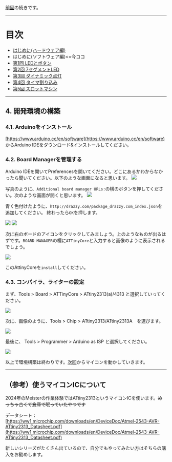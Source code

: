 [前回](https://github.com/TitechMeister/Device-ATtiny2313_Board/tree/main/docs/day0.0)の続きです。

---

# 目次

* [はじめに(ハードウェア編)](https://github.com/TitechMeister/Device-ATtiny2313_Board/tree/main/docs/day0.0)
* はじめに(ソフトウェア編)<=今ココ
* [第1回 LEDとボタン](https://github.com/TitechMeister/Device-ATtiny2313_Board/tree/main/docs/day1/)
* [第2回 7セグメントLED](https://github.com/TitechMeister/Device-ATtiny2313_Board/tree/main/docs/day2/)
* [第3回 ダイナミック点灯](https://github.com/TitechMeister/Device-ATtiny2313_Board/tree/main/docs/day3/)
* [第4回 タイマ割り込み](https://github.com/TitechMeister/Device-ATtiny2313_Board/tree/main/docs/day4/)
* [第5回 スロットマシン](https://github.com/TitechMeister/Device-ATtiny2313_Board/tree/main/docs/day5/)

---

## 4. 開発環境の構築

### 4.1. Arduinoをインストール

[https://www.arduino.cc/en/software](https://www.arduino.cc/en/software) からArduino IDEをダウンロード&インストールしてください。

### 4.2. Board Managerを管理する

Arduino IDEを開いてPreferencesを開いてください。どこにあるかわからなかったら聞いてください。以下のような画面になると思います。
![](img/arduino_preference.png)

写真のように、`Additional board manager URLs:`の横のボタンを押してください。次のような画面が開くと思います。
![](img/arduino_URL.png)

青く色付けたように、```http://drazzy.com/package_drazzy.com_index.json```を追加してください。
終わったら`OK`を押します。

![](img/arduino_home.png)
![](img/arduino_board.png)

次に右のボードのアイコンをクリックしてみましょう。上のようなものが出るはずです。`BOARD MANAGER`の欄に`ATTinyCore`と入力すると画像のように表示されるでしょう。

![](img/arduino_board2.png)

このAttinyCoreを`install`してください。

### 4.3. コンパイラ、ライターの設定

まず、Tools > Board > ATTinyCore > ATtiny2313(a)/4313 と選択していってください。

![](img/arduino_core.png)

次に、画像のように、Tools > Chip > ATtiny2313/ATtiny2313A　を選びます。

![](img/arduino_core2.png)

最後に、 Tools > Programmer > Arduino as ISP と選択してください。

![](img/arduino_programmer.png)

以上で環境構築は終わりです。[次回](https://github.com/TitechMeister/Device-ATtiny2313_Board/tree/main/docs/day1/)からマイコンを動かしていきます。

---

## （参考）使うマイコンICについて

2024年のMeisterの作業体験ではATtiny2313というマイコンICを使います。~~めっちゃ古くて倉庫で眠っていたやつです~~

データシート：[https://ww1.microchip.com/downloads/en/DeviceDoc/Atmel-2543-AVR-ATtiny2313_Datasheet.pdf](https://ww1.microchip.com/downloads/en/DeviceDoc/Atmel-2543-AVR-ATtiny2313_Datasheet.pdf)

新しいシリーズがたくさん出ているので、自分でもやってみたい方はそちらの購入をお勧めします。
